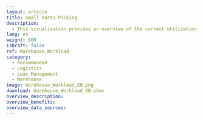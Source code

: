 ```yaml
---
layout: article
title: Small Parts Picking
description: 
  - This visualization provides an overview of the current utilization of a warehouse. Variables are used as sample data and a script is executed to display an action. Replace the variables with your own data sources and remove the script to run it for your personal use case.
lang: en
weight: 600
isDraft: false
ref: Warehouse_Workload
category:
  - Recommended
  - Logistics
  - Lean Management
  - Warehouse
image: Warehouse_Workload_EN.png
download: Warehouse_Workload_EN.pbmx
overview_description:
overview_benefits:
overview_data_sources:
---
```

